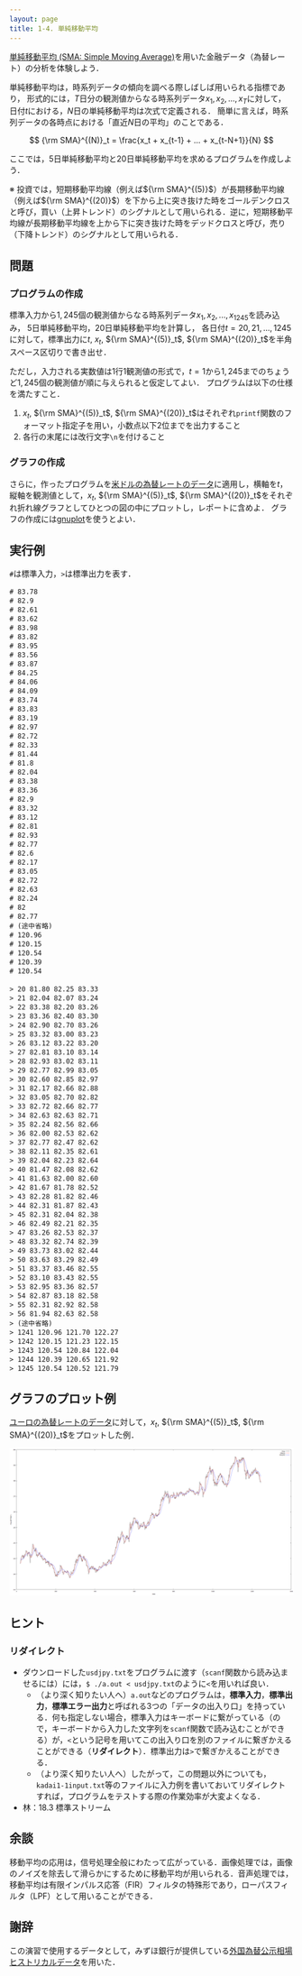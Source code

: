 ```yaml
---
layout: page
title: 1-4. 単純移動平均
---
```


[単純移動平均 (SMA: Simple Moving Average)](https://ja.wikipedia.org/wiki/%E7%A7%BB%E5%8B%95%E5%B9%B3%E5%9D%87)を用いた金融データ（為替レート）の分析を体験しよう．

単純移動平均は，時系列データの傾向を調べる際しばしば用いられる指標であり，
形式的には，$T$日分の観測値からなる時系列データ$x_1, x_2, ..., x_T$に対して，日付$t$における，$N$日の単純移動平均は次式で定義される．
簡単に言えば，時系列データの各時点における「直近$N$日の平均」のことである．


$$
{\rm SMA}^{(N)}_t = \frac{x_t + x_{t-1} + ... + x_{t-N+1}}{N}
$$

ここでは，5日単純移動平均と20日単純移動平均を求めるプログラムを作成しよう．

※ 投資では，短期移動平均線（例えば${\rm SMA}^{(5)}$）が長期移動平均線（例えば${\rm SMA}^{(20)}$）を下から上に突き抜けた時をゴールデンクロスと呼び，買い（上昇トレンド）のシグナルとして用いられる．逆に，短期移動平均線が長期移動平均線を上から下に突き抜けた時をデッドクロスと呼び，売り（下降トレンド）のシグナルとして用いられる．

## 問題

### プログラムの作成

標準入力から$1,245$個の観測値からなる時系列データ$x_1, x_2, ..., x_{1245}$を読み込み，
5日単純移動平均，20日単純移動平均を計算し，
各日付$t=20, 21, ..., 1245$に対して，標準出力に$t$, $x_t$, ${\rm SMA}^{(5)}_t$, ${\rm SMA}^{(20)}_t$を半角スペース区切りで書き出せ．

ただし，入力される実数値は1行1観測値の形式で，$t=1$から$1,245$までのちょうど$1,245$個の観測値が順に与えられると仮定してよい．
プログラムは以下の仕様を満たすこと．

1. $x_t$, ${\rm SMA}^{(5)}_t$, ${\rm SMA}^{(20)}_t$はそれぞれ`printf`関数のフォーマット指定子を用い，小数点以下2位までを出力すること
1. 各行の末尾には改行文字`\n`を付けること


### グラフの作成

さらに，作ったプログラムを[米ドルの為替レートのデータ](usdjpy.txt)に適用し，横軸を$t$，縦軸を観測値として，$x_t$, ${\rm SMA}^{(5)}_t$, ${\rm SMA}^{(20)}_t$をそれぞれ折れ線グラフとしてひとつの図の中にプロットし，レポートに含めよ．
グラフの作成には[gnuplot](http://www.gnuplot.info/)を使うとよい．

## 実行例

`#`は標準入力，`>`は標準出力を表す．

```
# 83.78
# 82.9
# 82.61
# 83.62
# 83.98
# 83.82
# 83.95
# 83.56
# 83.87
# 84.25
# 84.06
# 84.09
# 83.74
# 83.83
# 83.19
# 82.97
# 82.72
# 82.33
# 81.44
# 81.8
# 82.04
# 83.38
# 83.36
# 82.9
# 83.32
# 83.12
# 82.81
# 82.93
# 82.77
# 82.6
# 82.17
# 83.05
# 82.72
# 82.63
# 82.24
# 82
# 82.77
# (途中省略)
# 120.96
# 120.15
# 120.54
# 120.39
# 120.54

> 20 81.80 82.25 83.33
> 21 82.04 82.07 83.24
> 22 83.38 82.20 83.26
> 23 83.36 82.40 83.30
> 24 82.90 82.70 83.26
> 25 83.32 83.00 83.23
> 26 83.12 83.22 83.20
> 27 82.81 83.10 83.14
> 28 82.93 83.02 83.11
> 29 82.77 82.99 83.05
> 30 82.60 82.85 82.97
> 31 82.17 82.66 82.88
> 32 83.05 82.70 82.82
> 33 82.72 82.66 82.77
> 34 82.63 82.63 82.71
> 35 82.24 82.56 82.66
> 36 82.00 82.53 82.62
> 37 82.77 82.47 82.62
> 38 82.11 82.35 82.61
> 39 82.04 82.23 82.64
> 40 81.47 82.08 82.62
> 41 81.63 82.00 82.60
> 42 81.67 81.78 82.52
> 43 82.28 81.82 82.46
> 44 82.31 81.87 82.43
> 45 82.31 82.04 82.38
> 46 82.49 82.21 82.35
> 47 83.26 82.53 82.37
> 48 83.32 82.74 82.39
> 49 83.73 83.02 82.44
> 50 83.63 83.29 82.49
> 51 83.37 83.46 82.55
> 52 83.10 83.43 82.55
> 53 82.95 83.36 82.57
> 54 82.87 83.18 82.58
> 55 82.31 82.92 82.58
> 56 81.94 82.63 82.58
> (途中省略)
> 1241 120.96 121.70 122.27
> 1242 120.15 121.23 122.15
> 1243 120.54 120.84 122.04
> 1244 120.39 120.65 121.92
> 1245 120.54 120.52 121.79
```

## グラフのプロット例

[ユーロの為替レートのデータ](eurjpy.txt)に対して，$x_t$, ${\rm SMA}^{(5)}_t$, ${\rm SMA}^{(20)}_t$をプロットした例．

<a href="eurjpy.png"><img src="eurjpy.png" class="img-responsive"></a>

## ヒント

### リダイレクト

- ダウンロードした`usdjpy.txt`をプログラムに渡す（`scanf`関数から読み込ませるには）には，`$ ./a.out < usdjpy.txt`のように`<`を用いれば良い．
    - （より深く知りたい人へ）`a.out`などのプログラムは，**標準入力**，**標準出力**，**標準エラー出力**と呼ばれる3つの「データの出入り口」を持っている．何も指定しない場合，標準入力はキーボードに繋がっている（ので，キーボードから入力した文字列を`scanf`関数で読み込むことができる）が，`<`という記号を用いてこの出入り口を別のファイルに繋ぎかえることができる（**リダイレクト**）．標準出力は`>`で繋ぎかえることができる．
    - （より深く知りたい人へ）したがって，この問題以外についても，`kadai1-1input.txt`等のファイルに入力例を書いておいてリダイレクトすれば，プログラムをテストする際の作業効率が大変よくなる．
- 林：18.3 標準ストリーム

## 余談

移動平均の応用は，信号処理全般にわたって広がっている．画像処理では，画像のノイズを除去して滑らかにするために移動平均が用いられる．音声処理では，移動平均は有限インパルス応答（FIR）フィルタの特殊形であり，ローパスフィルタ（LPF）として用いることができる．

## 謝辞

この演習で使用するデータとして，みずほ銀行が提供している[外国為替公示相場ヒストリカルデータ](http://www.mizuhobank.co.jp/rate/market/historical.html)を用いた．
